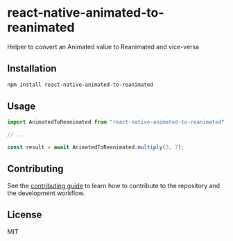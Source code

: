 # react-native-animated-to-reanimated

Helper to convert an Animated value to Reanimated and vice-versa

## Installation

```sh
npm install react-native-animated-to-reanimated
```

## Usage

```js
import AnimatedToReanimated from "react-native-animated-to-reanimated";

// ...

const result = await AnimatedToReanimated.multiply(3, 7);
```

## Contributing

See the [contributing guide](CONTRIBUTING.md) to learn how to contribute to the repository and the development workflow.

## License

MIT
